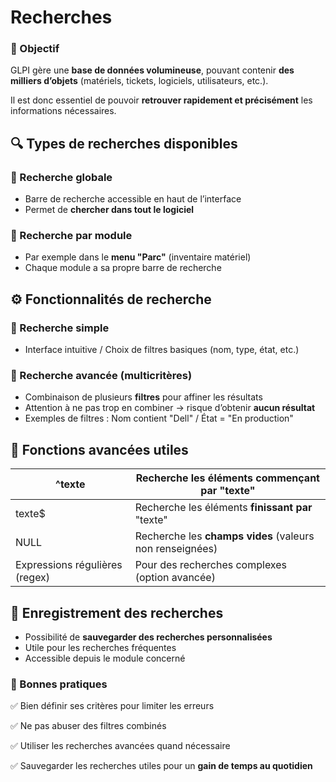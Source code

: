 # Recherches

### **🧠 Objectif**

GLPI gère une **base de données volumineuse**, pouvant contenir **des milliers d’objets** (matériels, tickets, logiciels, utilisateurs, etc.).

Il est donc essentiel de pouvoir **retrouver rapidement et précisément** les informations nécessaires.



## **🔍 Types de recherches disponibles**

### **🔎 Recherche globale**

- Barre de recherche accessible en haut de l’interface
- Permet de **chercher dans tout le logiciel**

### **🧰 Recherche par module**

- Par exemple dans le **menu "Parc"** (inventaire matériel)
- Chaque module a sa propre barre de recherche



## **⚙️ Fonctionnalités de recherche**

### **🔹 Recherche simple**

- Interface intuitive / Choix de filtres basiques (nom, type, état, etc.)

### **🔸 Recherche avancée (multicritères)**

- Combinaison de plusieurs **filtres** pour affiner les résultats
- Attention à ne pas trop en combiner → risque d’obtenir **aucun résultat**
- Exemples de filtres : Nom contient "Dell" / État = "En production"



## **🧪 Fonctions avancées utiles**

| ^texte | Recherche les éléments **commençant par** "texte" |
|----|----|
| texte$ | Recherche les éléments **finissant par** "texte" |
| NULL | Recherche les **champs vides** (valeurs non renseignées) |
| Expressions régulières (regex) | Pour des recherches complexes (option avancée) |



## **💾 Enregistrement des recherches**

- Possibilité de **sauvegarder des recherches personnalisées**
- Utile pour les recherches fréquentes
- Accessible depuis le module concerné



### **📝 Bonnes pratiques**

✅ Bien définir ses critères pour limiter les erreurs

✅ Ne pas abuser des filtres combinés

✅ Utiliser les recherches avancées quand nécessaire

✅ Sauvegarder les recherches utiles pour un **gain de temps au quotidien**


